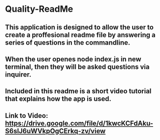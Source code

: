 # Quality-ReadMe 

## This application is designed to allow the user to create a proffesional readme file by answering a series of questions in the commandline. 
## When the user openes node index.js in new terminal, then they will be asked questions via inquirer. 

## Included in this readme is a short video tutorial that explains how the app is used. 

## Link to Video: https://drive.google.com/file/d/1kwcKCFdAku-S6slJ6uWVkpOgCErkq-zv/view
